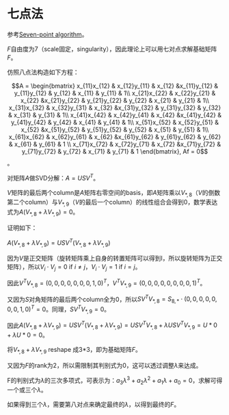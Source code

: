 # 七点法

参考[Seven-point algorithm](https://www.cs.unc.edu/~marc/tutorial/node55.html)。

$F$自由度为7（scale固定，singularity），因此理论上可以用七对点求解基础矩阵$F$。

仿照八点法构造如下方程：

$$A = \begin{bmatrix}
x_{11}x_{12} & x_{12}y_{11} & x_{12} &x_{11}y_{12} & y_{11}y_{12} & y_{12} & x_{11} & y_{11} & 1\\ x_{21}x_{22} & x_{22}y_{21} & x_{22} &x_{21}y_{22} & y_{21}y_{22} & y_{22} & x_{21} & y_{21} & 1\\ x_{31}x_{32} & x_{32}y_{31} & x_{32} &x_{31}y_{32} & y_{31}y_{32} & y_{32} & x_{31} & y_{31} & 1\\ x_{41}x_{42} & x_{42}y_{41} & x_{42} &x_{41}y_{42} & y_{41}y_{42} & y_{42} & x_{41} & y_{41} & 1\\ x_{51}x_{52} & x_{52}y_{51} & x_{52} &x_{51}y_{52} & y_{51}y_{52} & y_{52} & x_{51} & y_{51} & 1\\ x_{61}x_{62} & x_{62}y_{61} & x_{62} &x_{61}y_{62} & y_{61}y_{62} & y_{62} & x_{61} & y_{61} & 1 \\ x_{71}x_{72} & x_{72}y_{71} & x_{72} &x_{71}y_{72} & y_{71}y_{72} & y_{72} & x_{71} & y_{71} & 1 \end{bmatrix}, Af = 0$$。

对矩阵$A$做SVD分解：$A = USV^T$。

$V$矩阵的最后两个column是$A$矩阵右零空间的basis，即$A$矩阵乘以$V_{*,8}$（$V$的倒数第二个column）与$V_{*,9}$（$V$的最后一个column）的线性组合会得到0，数学表达式为$A(V_{*,8}+\lambda V_{*,9}) = 0$。

证明如下：

$A(V_{*,8}+\lambda V_{*,9}) = USV^T(V_{*,8}+\lambda V_{*,9})$

因为$V$是正交矩阵（旋转矩阵乘上自身的转置矩阵可以得到I，所以旋转矩阵为正交矩阵），所以$V_i \cdot V_j = 0$ if $i \neq j$，$V_i \cdot V_j = 1$ if $i = j$。

因此$V^TV_{*,8} = (0,0,0,0,0,0,0,1,0)^T$，$V^TV_{*,9} = (0,0,0,0,0,0,0,0,1)^T$。

又因为$S$对角矩阵的最后两个column全为0，所以$SV^TV_{*,8} = S_{8,*} \cdot (0,0,0,0,0,0,0,1,0)^T = 0$。同理，$SV^TV_{*,9} = 0$。

因此$A(V_{*,8}+\lambda V_{*,9}) = USV^T(V_{*,8}+\lambda V_{*,9}) = USV^TV_{*,8}+\lambda USV^TV_{*,9} = U*0 + \lambda U * 0 = 0$。

将$V_{*,8}+\lambda V_{*,9}$ reshape 成3*3，即为基础矩阵$F$。

又因为$F$的rank为2，所以需限制其判别式为0，这可以透过调整$\lambda$来达成。

F的判别式为$\lambda$的三次多项式，可表示为：$a_3 \lambda^3 + a_2 \lambda^2 + a_1 \lambda + a_0 = 0$，求解可得一个或三个$\lambda$。

如果得到三个$\lambda$，需要第八对点来确定最终的$\lambda$，以得到最终的$F$。

